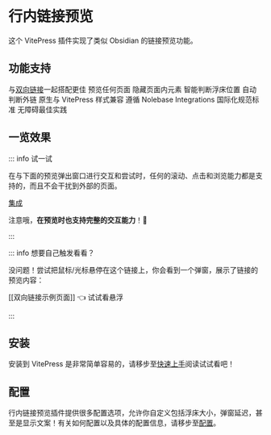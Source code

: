<script setup>
import { PopupIframe } from '@nolebase/vitepress-plugin-inline-link-preview/client'
</script>

# 行内链接预览 <Badge type="tip" text="v1.28.0" />

这个 VitePress 插件实现了类似 Obsidian 的链接预览功能。

## 功能支持

<div grid="~ cols-[auto_1fr] gap-1" items-center my-1>
  <span i-icon-park-outline:check-one text="green-600" />
  <span>与<a href="/pages/zh-CN/integrations/markdown-it-bi-directional-links/">双向链接</a>一起搭配更佳</span>
  <span i-icon-park-outline:check-one text="green-600" />
  <span>预览任何页面</span>
  <span i-icon-park-outline:check-one text="green-600" />
  <span>隐藏页面内元素</span>
  <span i-icon-park-outline:check-one text="green-600" />
  <span>智能判断浮床位置</span>
  <span i-icon-park-outline:check-one text="green-600" />
  <span>自动判断外链</span>
  <span i-icon-park-outline:check-one text="green-600" />
  <span>原生与 VitePress 样式兼容</span>
  <span i-icon-park-outline:check-one text="green-600" />
  <span>遵循 Nolebase Integrations 国际化规范标准</span>
  <span i-icon-park-outline:check-one text="green-600" />
  <span>无障碍最佳实践</span>
</div>

## 一览效果

::: info 试一试

在与下面的预览弹出窗口进行交互和尝试时，任何的滚动、点击和浏览能力都是支持的，而且不会干扰到外部的页面。

<div relative h-full min-h="[440px] <sm:[480px]" w-full max-w="[640px] <sm:100%">
  <a href="/pages/zh-CN/integrations/">集成</a>
  <div
    flex="~ col"
    absolute z-1 m-0 overflow-hidden rounded-lg p-0
    top="[30px] <sm:[60px]" left-0
    w-full max-w="[100vw]"
    h="[400px]" max-h="[440px]"
    shadow="2xl" border="1 solid $vp-c-divider"
  >
    <PopupIframe href="/pages/zh-CN/integrations/" />
  </div>
</div>

注意哦，**在预览时也支持完整的交互能力**！🤗

:::

::: info 想要自己触发看看？

没问题！尝试把鼠标/光标悬停在这个链接上，你会看到一个弹窗，展示了链接的预览内容：

[[双向链接示例页面]] 👈 试试看悬浮

:::

## 安装

安装到 VitePress 是非常简单容易的，请移步至[快速上手](./getting-started)阅读试试看吧！

## 配置

行内链接预览插件提供很多配置选项，允许你自定义包括浮床大小，弹窗延迟，甚至是显示文案！有关如何配置以及具体的配置信息，请移步至[配置](./configuration)。
